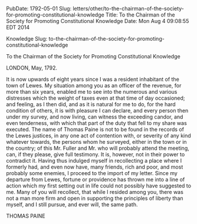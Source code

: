 PubDate: 1792-05-01
Slug: letters/other/to-the-chairman-of-the-society-for-promoting-constitutional-knowledge
Title: To the Chairman of the Society for Promoting Constitutional Knowledge
Date: Mon Aug  4 09:08:55 EDT 2014

   Knowledge Slug:
   to-the-chairman-of-the-society-for-promoting-constitutional-knowledge

   To the Chairman of the Society for Promoting Constitutional Knowledge

   LONDON, May, 1792.

   It is now upwards of eight years since I was a resident inhabitant of the
   town of Lewes. My situation among you as an officer of the revenue, for
   more than six years, enabled me to see into the numerous and various
   distresses which the weight of taxes even at that time of day occasioned;
   and feeling, as I then did, and as it is natural for me to do, for the
   hard condition of others, it is with pleasure I can declare, and every
   person then under my survey, and now living, can witness the exceeding
   candor, and even tenderness, with which that part of the duty that fell to
   my share was executed. The name of Thomas Paine is not to be found in the
   records of the Lewes justices, in any one act of contention with, or
   severity of any kind whatever towards, the persons whom he surveyed,
   either in the town or in the country; of this Mr. Fuller and Mr. who will
   probably attend the meeting, can, if they please, give full testimony. It
   is, however, not in their power to contradict it. Having thus indulged
   myself in recollecting a place where I formerly had, and even now have,
   many friends, rich and poor, and most probably some enemies, I proceed to
   the import of my letter. Since my departure from Lewes, fortune or
   providence has thrown me into a line of action which my first setting out
   in life could not possibly have suggested to me. Many of you will
   recollect, that while I resided among you, there was not a man more firm
   and open in supporting the principles of liberty than myself, and I still
   pursue, and ever will, the same path.

   THOMAS PAINE


